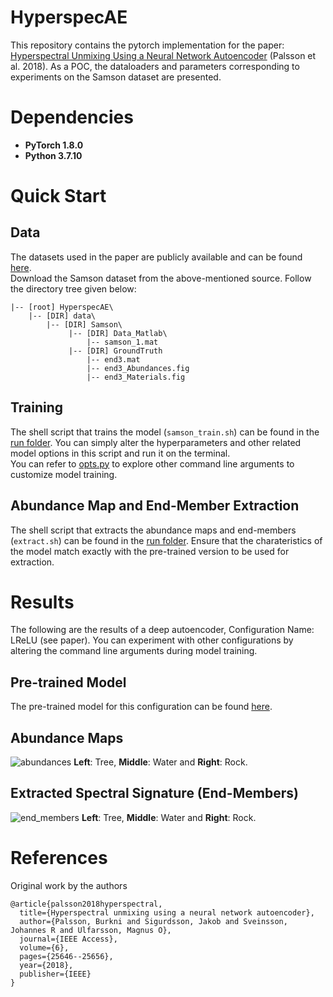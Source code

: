 # HyperspecAE
This repository contains the pytorch implementation for the paper: [Hyperspectral Unmixing Using a Neural Network Autoencoder](https://ieeexplore.ieee.org/document/8322133) (Palsson et al. 2018). As a POC, the dataloaders and parameters corresponding to experiments on the Samson dataset are presented. 

# Dependencies
* __PyTorch 1.8.0__
* __Python 3.7.10__

# Quick Start
## Data
The datasets used in the paper are publicly available and can be found [here](https://rslab.ut.ac.ir/data).<br>
Download the Samson dataset from the above-mentioned source. Follow the directory tree given below:<br>
```
|-- [root] HyperspecAE\
    |-- [DIR] data\
        |-- [DIR] Samson\
             |-- [DIR] Data_Matlab\
                 |-- samson_1.mat
             |-- [DIR] GroundTruth
                 |-- end3.mat
                 |-- end3_Abundances.fig
                 |-- end3_Materials.fig
```

## Training
The shell script that trains the model (```samson_train.sh```) can be found in the [run folder](https://github.com/dv-fenix/HyperspecAE/tree/main/run). You can simply alter the hyperparameters and other related model options in this script and run it on the terminal.<br>
You can refer to [opts.py](https://github.com/dv-fenix/HyperspecAE/blob/main/src/utils/opts.py) to explore other command line arguments to customize model training.

## Abundance Map and End-Member Extraction
The shell script that extracts the abundance maps and end-members (```extract.sh```) can be found in the [run folder](https://github.com/dv-fenix/HyperspecAE/tree/main/run). Ensure that the charateristics of the model match exactly with the pre-trained version to be used for extraction.<br>

# Results
The following are the results of a deep autoencoder, Configuration Name: LReLU (see paper). You can experiment with other configurations by altering the command line arguments during model training.

## Pre-trained Model
The pre-trained model for this configuration can be found [here](https://github.com/dv-fenix/HyperspecAE/tree/main/logs).

## Abundance Maps
![abundances](https://user-images.githubusercontent.com/45421556/112638558-627afb00-8e65-11eb-8bd2-3669313f7e5a.png)
**Left**: Tree, **Middle**: Water and **Right**: Rock.

## Extracted Spectral Signature (End-Members)
![end_members](https://user-images.githubusercontent.com/45421556/112639814-b1756000-8e66-11eb-84f3-04151e6665a2.png)
**Left**: Tree, **Middle**: Water and **Right**: Rock.

# References
Original work by the authors
```
@article{palsson2018hyperspectral,
  title={Hyperspectral unmixing using a neural network autoencoder},
  author={Palsson, Burkni and Sigurdsson, Jakob and Sveinsson, Johannes R and Ulfarsson, Magnus O},
  journal={IEEE Access},
  volume={6},
  pages={25646--25656},
  year={2018},
  publisher={IEEE}
}
```
